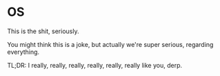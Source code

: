 # OS

This is the shit, seriously.

You might think this is a joke, but actually we're super serious, regarding everything.

TL;DR: I really, really, really, really, really, really like you, derp.
